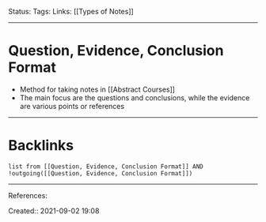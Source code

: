 Status: 
Tags: 
Links: [[Types of Notes]]
___
# Question, Evidence, Conclusion Format
- Method for taking notes in [[Abstract Courses]]
- The main focus are the questions and conclusions, while the evidence are various points or references
___
# Backlinks
```dataview
list from [[Question, Evidence, Conclusion Format]] AND !outgoing([[Question, Evidence, Conclusion Format]])
```
___
References:

Created:: 2021-09-02 19:08
